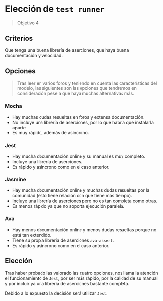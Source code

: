 # Elección de `test runner`
> Objetivo 4

## Criterios
Que tenga una buena librería de aserciones, que haya buena documentación y velocidad.

## Opciones
> Tras leer en varios foros y teniendo en cuenta las características del modelo, las siguientes son las opciones que tendremos en consideración pese a que haya muchas alternativas más.

### Mocha
* Hay muchas dudas resueltas en foros y extensa documentación.
* No incluye una librería de aserciones, por lo que habría que instalarla aparte.
* Es muy rápido, además de asíncrono.

### Jest
* Hay mucha documentación online y su manual es muy completo.
* Incluye una librería de aserciones.
* Es rápido y asíncrono como en el caso anterior.

### Jasmine
* Hay mucha documentación online y muchas dudas resueltas por la comunidad (esto tiene relación con que tiene más tiempo).
* Incluye una librería de aserciones pero no es tan completa como otras.
* Es menos rápido ya que no soporta ejecución paralela.

### Ava
* Hay menos documentación online y menos dudas resueltas porque no está tan extendido.
* Tiene su propia librería de aserciones `ava-assert`.
* Es rápido y asíncrono como en el caso anterior.

## Elección

Tras haber probado las valorado las cuatro opciones, nos llama la atención el funcionamiento de `Jest`, por ser más rápido, por la calidad de su manual y por incluir ya una libreria de aserciones bastante completa.

Debido a lo expuesto la decisión será utilizar `Jest`.
